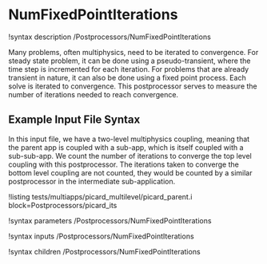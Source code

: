 # NumFixedPointIterations

!syntax description /Postprocessors/NumFixedPointIterations

Many problems, often multiphysics, need to be iterated to convergence. For steady state problem, it
can be done using a pseudo-transient, where the time step is incremented for each iteration. For problems that
are already transient in nature, it can also be done using a fixed point process. Each solve is iterated to
convergence. This postprocessor serves to measure the number of iterations needed to reach convergence.

## Example Input File Syntax

In this input file, we have a two-level multiphysics coupling, meaning that the parent app is
coupled with a sub-app, which is itself coupled with a sub-sub-app. We count the number of iterations
to converge the top level coupling with this postprocessor. The iterations taken to converge the bottom
level coupling are not counted, they would be counted by a similar postprocessor in the intermediate
sub-application.

!listing tests/multiapps/picard_multilevel/picard_parent.i block=Postprocessors/picard_its

!syntax parameters /Postprocessors/NumFixedPointIterations

!syntax inputs /Postprocessors/NumFixedPointIterations

!syntax children /Postprocessors/NumFixedPointIterations
